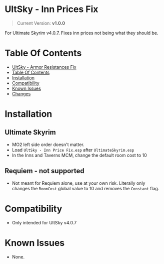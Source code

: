 # UltSky - Inn Prices Fix
> Current Version: **v1.0.0**

For Ultimate Skyrim v4.0.7. Fixes inn prices not being what they should be.

# Table Of Contents

<!-- TOC -->

- [UltSky - Armor Resistances Fix](#ultsky---armor-resistances-fix)
- [Table Of Contents](#table-of-contents)
- [Installation](#installation)
- [Compatibility](#compatibility)
- [Known Issues](#known-issues)
- [Changes](#changes)

<!-- /TOC -->

# Installation 

## Ultimate Skyrim

- MO2 left side order doesn't matter.
- Load `UltSky - Inn Price Fix.esp` after `UltimateSkyrim.esp`
- In the Inns and Taverns MCM, change the default room cost to 10

## Requiem - not supported

- Not meant for Requiem alone, use at your own risk. Literally only changes the `RoomCost` global value to 10 and removes the `Constant` flag.

# Compatibility

- Only intended for UltSky v4.0.7

# Known Issues

- None.
